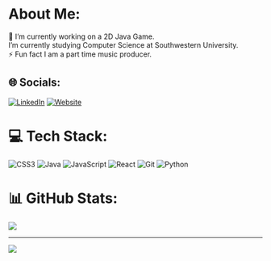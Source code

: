 #  About Me:
🔭 I’m currently working on a 2D Java Game.<br> I’m currently studying Computer Science at Southwestern University.<br>⚡ Fun fact I am a part time music producer.


## 🌐 Socials:
[![LinkedIn](https://img.shields.io/badge/LinkedIn-%230077B5.svg?logo=linkedin&logoColor=white)](https://www.linkedin.com/in/eli-l-allen/) [![Website](https://img.shields.io/badge/Website-%2312100E.svg?logo=firefox&logoColor=white)](https://eliallen.netlify.app/)


# 💻 Tech Stack:
![CSS3](https://img.shields.io/badge/css3-%231572B6.svg?style=for-the-badge&logo=css3&logoColor=white) ![Java](https://img.shields.io/badge/java-%23ED8B00.svg?style=for-the-badge&logo=openjdk&logoColor=white) ![JavaScript](https://img.shields.io/badge/javascript-%23323330.svg?style=for-the-badge&logo=javascript&logoColor=%23F7DF1E) ![React](https://img.shields.io/badge/react-%2320232a.svg?style=for-the-badge&logo=react&logoColor=%2361DAFB) ![Git](https://img.shields.io/badge/git-%23F05033.svg?style=for-the-badge&logo=git&logoColor=white) ![Python](https://img.shields.io/badge/python-%2314354C.svg?style=for-the-badge&logo=python&logoColor=white) 

# 📊 GitHub Stats:
![](https://github-readme-stats.vercel.app/api/top-langs/?username=ELIA437&theme=dark&hide_border=false&include_all_commits=false&count_private=false&layout=compact)

---
[![](https://visitcount.itsvg.in/api?id=ELIA437&icon=0&color=7)](https://visitcount.itsvg.in)

<!-- Proudly created with GPRM ( https://gprm.itsvg.in ) -->
